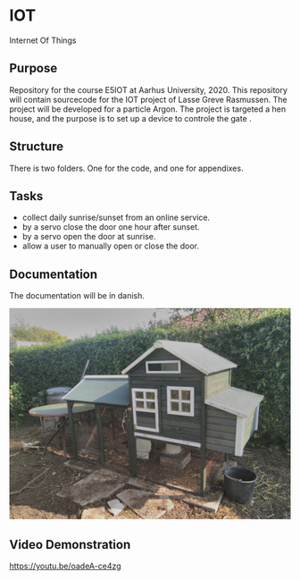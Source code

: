 # IOT
Internet Of Things

## Purpose
Repository for the course E5IOT at Aarhus University, 2020.
This repository will contain sourcecode for the IOT project of Lasse Greve Rasmussen.
The project will be developed for a particle Argon.
The project is targeted a hen house, and the purpose is to set up a device to controle the gate  .

## Structure
There is two folders. One for the code, and one for appendixes.

## Tasks
- collect daily sunrise/sunset from an online service.
- by a servo close the door one hour after sunset.
- by a servo open the door at sunrise.
- allow a user to manually open or close the door.

## Documentation
The documentation will be in danish.

![alt text](IMG_20200914_155222.jpg)

## Video Demonstration
https://youtu.be/oadeA-ce4zg

